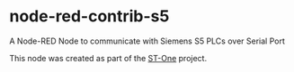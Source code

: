 # node-red-contrib-s5
A Node-RED Node to communicate with Siemens S5 PLCs over Serial Port

This node was created as part of the [ST-One](https://st-one.io) project.
